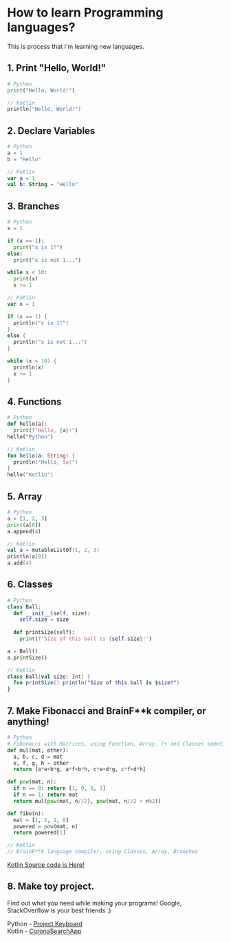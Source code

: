 # How to learn Programming languages?
This is process that I'm learning new languages.

## 1. Print "Hello, World!"
```Python
# Python
print("Hello, World!")
```

```Kotlin
// Kotlin
println("Hello, World!")
```

## 2. Declare Variables
```Python
# Python
a = 1
b = "Hello"
```

```Kotlin
// Kotlin
var a = 1
val b: String = "Hello"
```

## 3. Branches
```Python
# Python
x = 1

if (x == 1):
  print("x is 1!")
else:
  print("x is not 1...")

while x < 10:
  print(x)
  x += 1
```

```Kotlin
// Kotlin
var x = 1

if (x == 1) {
  println("x is 1!")
}
else {
  println("x is not 1...")
}

while (x < 10) {
  println(x)
  x += 1
}
```

## 4. Functions
```Python
# Python
def hello(a):
  print(f"Hello, {a}!")
hello("Python")
```

```Kotlin
// Kotlin
fun hello(a: String) {
  println("Hello, $a!")
}
hello("Kotlin")
```

## 5. Array
```Python
# Python
a = [1, 2, 3]
print(a[0])
a.append(4)
```

```Kotlin
// Kotlin
val a = mutableListOf(1, 2, 3)
println(a[0])
a.add(4)
```

## 6. Classes
```Python
# Python
class Ball:
  def __init__(self, size):
    self.size = size
  
  def printSize(self):
    print(f"Size of this ball is {self.size}!")

a = Ball()
a.printSize()
```

```Kotlin
// Kotlin
class Ball(val size: Int) {
  fun printSize() println("Size of this ball is $size!")
}
```

## 7. Make Fibonacci and BrainF**k compiler, or anything!
```Python
# Python
# Fibonacci with Matrices, using Function, Array, (+ and Classes sometimes)
def mul(mat, other):
  a, b, c, d = mat
  e, f, g, h = other
  return [a*e+b*g, a*f+b*h, c*e+d*g, c*f+d*h]

def pow(mat, n):
  if n == 0: return [1, 0, 0, 1]
  if n == 1: return mat
  return mul(pow(mat, n//2), pow(mat, n//2 + n%2))

def fibo(n):
  mat = [1, 1, 1, 0]
  powered = pow(mat, n)
  return powered[1]
```

```Kotlin
// Kotlin
// BrainF**k language compiler, using Classes, Array, Branches
```
[Kotlin Source code is Here!](https://github.com/pl-Steve28-lq/ProgrammingLanguages/blob/master/Kotlin/BrainFuck.kt)

## 8. Make toy project.
Find out what you need while making your programs! Google, StackOverflow is your best friends :)

Python - [Project Keyboard](https://github.com/pl-Steve28-lq/Project-Keyboard)<br>
Kotlin - [CoronaSearchApp](https://github.com/pl-Steve28-lq/CoronaSearchApp)
